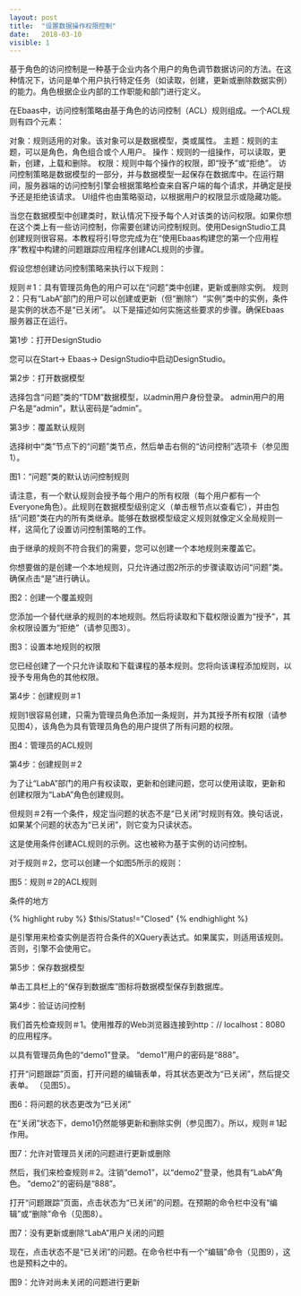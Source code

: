 ```yaml
---
layout: post
title:  "设置数据操作权限控制"
date:   2018-03-10
visible: 1
---
```


基于角色的访问控制是一种基于企业内各个用户的角色调节数据访问的方法。在这种情况下，访问是单个用户执行特定任务（如读取，创建，更新或删除数据实例）的能力。角色根据企业内部的工作职能和部门进行定义。

在Ebaas中，访问控制策略由基于角色的访问控制（ACL）规则组成。一个ACL规则有四个元素：

对象：规则适用的对象。该对象可以是数据模型，类或属性。
主题：规则的主题，可以是角色，角色组合或个人用户。
操作：规则的一组操作，可以读取，更新，创建，上载和删除。
权限：规则中每个操作的权限，即“授予”或“拒绝”。
访问控制策略是数据模型的一部分，并与数据模型一起保存在数据库中。在运行期间，服务器端的访问控制引擎会根据策略检查来自客户端的每个请求，并确定是授予还是拒绝该请求。 UI组件也由策略驱动，以根据用户的权限显示或隐藏功能。

当您在数据模型中创建类时，默认情况下授予每个人对该类的访问权限。如果你想在这个类上有一些访问控制，你需要创建访问控制规则。使用DesignStudio工具创建规则很容易。本教程将引导您完成为在“使用Ebaas构建您的第一个应用程序”教程中构建的问题跟踪应用程序创建ACL规则的步骤。

假设您想创建访问控制策略来执行以下规则：

规则＃1：具有管理员角色的用户可以在“问题”类中创建，更新或删除实例。
规则2：只有“LabA”部门的用户可以创建或更新（但“删除”）“实例”类中的实例，条件是实例的状态不是“已关闭”。
以下是描述如何实施这些要求的步骤。确保Ebaas服务器正在运行。

第1步：打开DesignStudio

您可以在Start-> Ebaas-> DesignStudio中启动DesignStudio。

第2步：打开数据模型

选择包含“问题”类的“TDM”数据模型，以admin用户身份登录。 admin用户的用户名是“admin”，默认密码是“admin”。

第3步：覆盖默认规则

选择树中“类”节点下的“问题”类节点，然后单击右侧的“访问控制”选项卡（参见图1）。

图1：“问题”类的默认访问控制规则

请注意，有一个默认规则会授予每个用户的所有权限（每个用户都有一个Everyone角色）。此规则在数据模型级别定义（单击根节点以查看它），并由包括“问题”类在内的所有类继承。能够在数据模型级定义规则就像定义全局规则一样，这简化了设置访问控制策略的工作。

由于继承的规则不符合我们的需要，您可以创建一个本地规则来覆盖它。

你想要做的是创建一个本地规则，只允许通过图2所示的步骤读取访问“问题”类。确保点击“是”进行确认。

图2：创建一个覆盖规则

您添加一个替代继承的规则的本地规则。然后将读取和下载权限设置为“授予”，其余权限设置为“拒绝”（请参见图3）。

图3：设置本地规则的权限

您已经创建了一个只允许读取和下载课程的基本规则。您将向该课程添加规则，以授予专用角色的其他权限。

第4步：创建规则＃1

规则1很容易创建，只需为管理员角色添加一条规则，并为其授予所有权限（请参见图4），该角色为具有管理员角色的用户提供了所有问题的权限。

图4：管理员的ACL规则

第4步：创建规则＃2

为了让“LabA”部门的用户有权读取，更新和创建问题，您可以使用读取，更新和创建权限为“LabA”角色创建规则。

但规则＃2有一个条件，规定当问题的状态不是“已关闭”时规则有效。换句话说，如果某个问题的状态为“已关闭”，则它变为只读状态。

这是使用条件创建ACL规则的示例。这也被称为基于实例的访问控制。

对于规则＃2，您可以创建一个如图5所示的规则：

图5：规则＃2的ACL规则

条件的地方

{% highlight ruby %}
$this/Status!="Closed"
{% endhighlight %}

是引擎用来检查实例是否符合条件的XQuery表达式。如果属实，则适用该规则。否则，引擎不会使用它。

第5步：保存数据模型

单击工具栏上的“保存到数据库”图标将数据模型保存到数据库。

第4步：验证访问控制

我们首先检查规则＃1。使用推荐的Web浏览器连接到http：// localhost：8080的应用程序。

以具有管理员角色的“demo1”登录。 “demo1”用户的密码是“888”。

打开“问题跟踪”页面，打开问题的编辑表单，将其状态更改为“已关闭”，然后提交表单。 （见图5）。

图6：将问题的状态更改为“已关闭”

在“关闭”状态下，demo1仍然能够更新和删除实例（参见图7）。所以，规则＃1起作用。

图7：允许对管理员关闭的问题进行更新或删除

然后，我们来检查规则＃2。注销“demo1”，以“demo2”登录，他具有“LabA”角色。 “demo2”的密码是“888”。

打开“问题跟踪”页面，点击状态为“已关闭”的问题。在预期的命令栏中没有“编辑”或“删除”命令（见图8）。

图7：没有更新或删除“LabA”用户关闭的问题

现在，点击状态不是“已关闭”的问题。在命令栏中有一个“编辑”命令（见图9），这也是预料之中的。

图9：允许对尚未关闭的问题进行更新


